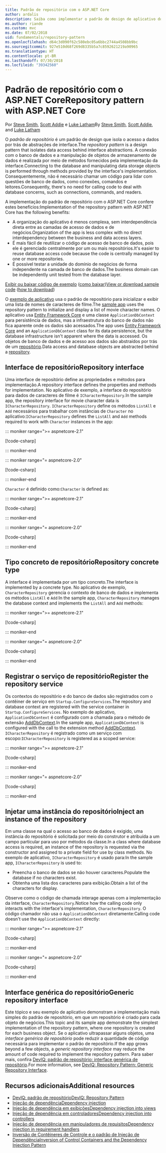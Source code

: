 ```yaml
---
title: Padrão de repositório com o ASP.NET Core
author: ardalis
description: Saiba como implementar o padrão de design de aplicativo do repositório em um aplicativo ASP.NET Core.
ms.author: riande
ms.custom: mvc
ms.date: 07/02/2018
uid: fundamentals/repository-pattern
ms.openlocfilehash: d64c3d090f62c580ebc05a6bbc2744a4508bb9bc
ms.sourcegitcommit: 927e510d68f269d8335b5a7c8592621219a90965
ms.translationtype: HT
ms.contentlocale: pt-BR
ms.lasthandoff: 07/30/2018
ms.locfileid: "39342560"
---
```

# <a name="repository-pattern-with-aspnet-core"></a><span data-ttu-id="ed44b-103">Padrão de repositório com o ASP.NET Core</span><span class="sxs-lookup"><span data-stu-id="ed44b-103">Repository pattern with ASP.NET Core</span></span>

<span data-ttu-id="ed44b-104">Por [Steve Smith](https://ardalis.com/), [Scott Addie](https://scottaddie.com) e [Luke Latham](https://github.com/guardrex)</span><span class="sxs-lookup"><span data-stu-id="ed44b-104">By [Steve Smith](https://ardalis.com/), [Scott Addie](https://scottaddie.com), and [Luke Latham](https://github.com/guardrex)</span></span>

<span data-ttu-id="ed44b-105">O *padrão de repositório* é um padrão de design que isola o acesso a dados por trás de abstrações de interface.</span><span class="sxs-lookup"><span data-stu-id="ed44b-105">The *repository pattern* is a design pattern that isolates data access behind interface abstractions.</span></span> <span data-ttu-id="ed44b-106">A conexão com o banco de dados e a manipulação de objetos de armazenamento de dados é realizada por meio de métodos fornecidos pela implementação da interface.</span><span class="sxs-lookup"><span data-stu-id="ed44b-106">Connecting to the database and manipulating data storage objects is performed through methods provided by the interface's implementation.</span></span> <span data-ttu-id="ed44b-107">Consequentemente, não é necessário chamar um código para lidar com questões de banco de dados, como conexões, comandos e leitores.</span><span class="sxs-lookup"><span data-stu-id="ed44b-107">Consequently, there's no need for calling code to deal with database concerns, such as connections, commands, and readers.</span></span>

<span data-ttu-id="ed44b-108">A implementação do padrão de repositório com o ASP.NET Core confere estes benefícios:</span><span class="sxs-lookup"><span data-stu-id="ed44b-108">Implementation of the repository pattern with ASP.NET Core has the following benefits:</span></span>

* <span data-ttu-id="ed44b-109">A organização do aplicativo é menos complexa, sem interdependência direta entre as camadas de acesso de dados e de negócios.</span><span class="sxs-lookup"><span data-stu-id="ed44b-109">Organization of the app is less complex with no direct interdependency between the business and data access layers.</span></span>
* <span data-ttu-id="ed44b-110">É mais fácil de reutilizar o código de acesso de banco de dados, pois ele é gerenciado centralmente por um ou mais repositórios.</span><span class="sxs-lookup"><span data-stu-id="ed44b-110">It's easier to reuse database access code because the code is centrally managed by one or more repositories.</span></span>
* <span data-ttu-id="ed44b-111">É possível testar a unidade do domínio de negócios de forma independente na camada de banco de dados.</span><span class="sxs-lookup"><span data-stu-id="ed44b-111">The business domain can be independently unit tested from the database layer.</span></span>

<span data-ttu-id="ed44b-112">[Exibir ou baixar código de exemplo](https://github.com/aspnet/Docs/tree/master/aspnetcore/fundamentals/repository-pattern/samples) ([como baixar](xref:tutorials/index#how-to-download-a-sample))</span><span class="sxs-lookup"><span data-stu-id="ed44b-112">[View or download sample code](https://github.com/aspnet/Docs/tree/master/aspnetcore/fundamentals/repository-pattern/samples) ([how to download](xref:tutorials/index#how-to-download-a-sample))</span></span>

<span data-ttu-id="ed44b-113">O [exemplo de aplicativo](https://github.com/aspnet/Docs/tree/master/aspnetcore/fundamentals/repository-pattern/samples) usa o padrão de repositório para inicializar e exibir uma lista de nomes de caracteres de filme.</span><span class="sxs-lookup"><span data-stu-id="ed44b-113">The [sample app](https://github.com/aspnet/Docs/tree/master/aspnetcore/fundamentals/repository-pattern/samples) uses the repository pattern to initialize and display a list of movie character names.</span></span> <span data-ttu-id="ed44b-114">O aplicativo usa [Entity Framework Core](/ef/core/) e uma classe `ApplicationDbContext` para persistência de dados, mas a infraestrutura do banco de dados não fica aparente onde os dados são acessados.</span><span class="sxs-lookup"><span data-stu-id="ed44b-114">The app uses [Entity Framework Core](/ef/core/) and an `ApplicationDbContext` class for its data persistence, but the database infrastructure isn't apparent where the data is accessed.</span></span> <span data-ttu-id="ed44b-115">Os objetos de banco de dados e de acesso aos dados são abstraídos por trás de um [repositório](https://martinfowler.com/eaaCatalog/repository.html).</span><span class="sxs-lookup"><span data-stu-id="ed44b-115">Data access and database objects are abstracted behind a [repository](https://martinfowler.com/eaaCatalog/repository.html).</span></span>

## <a name="repository-interface"></a><span data-ttu-id="ed44b-116">Interface de repositório</span><span class="sxs-lookup"><span data-stu-id="ed44b-116">Repository interface</span></span>

<span data-ttu-id="ed44b-117">Uma interface de repositório define as propriedades e métodos para implementação.</span><span class="sxs-lookup"><span data-stu-id="ed44b-117">A repository interface defines the properties and methods for implementation.</span></span> <span data-ttu-id="ed44b-118">No aplicativo de exemplo, a interface do repositório para dados de caracteres de filme é `ICharacterRepository`.</span><span class="sxs-lookup"><span data-stu-id="ed44b-118">In the sample app, the repository interface for movie character data is `ICharacterRepository`.</span></span> <span data-ttu-id="ed44b-119">`ICharacterRepository` define os métodos `ListAll` e `Add` necessários para trabalhar com instâncias de `Character` no aplicativo:</span><span class="sxs-lookup"><span data-stu-id="ed44b-119">`ICharacterRepository` defines the `ListAll` and `Add` methods required to work with `Character` instances in the app:</span></span>

::: moniker range=">= aspnetcore-2.1"

[!code-csharp[](repository-pattern/samples/2.x/RepositoryPatternSample/Interfaces/ICharacterRepository.cs?name=snippet1)]

::: moniker-end

::: moniker range="= aspnetcore-2.0"

[!code-csharp[](repository-pattern/samples/1.x/RepositoryPatternSample/Interfaces/ICharacterRepository.cs?name=snippet1)]

::: moniker-end

<span data-ttu-id="ed44b-120">`Character` é definido como:</span><span class="sxs-lookup"><span data-stu-id="ed44b-120">`Character` is defined as:</span></span>

::: moniker range=">= aspnetcore-2.1"

[!code-csharp[](repository-pattern/samples/2.x/RepositoryPatternSample/Models/Character.cs?name=snippet1)]

::: moniker-end

::: moniker range="= aspnetcore-2.0"

[!code-csharp[](repository-pattern/samples/1.x/RepositoryPatternSample/Models/Character.cs?name=snippet1)]

::: moniker-end

## <a name="repository-concrete-type"></a><span data-ttu-id="ed44b-121">Tipo concreto de repositório</span><span class="sxs-lookup"><span data-stu-id="ed44b-121">Repository concrete type</span></span>

<span data-ttu-id="ed44b-122">A interface é implementada por um tipo concreto.</span><span class="sxs-lookup"><span data-stu-id="ed44b-122">The interface is implemented by a concrete type.</span></span> <span data-ttu-id="ed44b-123">No aplicativo de exemplo, `CharacterRepository` gerencia o contexto de banco de dados e implementa os métodos `ListAll` e `Add`:</span><span class="sxs-lookup"><span data-stu-id="ed44b-123">In the sample app, `CharacterRepository` manages the database context and implements the `ListAll` and `Add` methods:</span></span>

::: moniker range=">= aspnetcore-2.1"

[!code-csharp[](repository-pattern/samples/2.x/RepositoryPatternSample/Models/CharacterRepository.cs?name=snippet1)]

::: moniker-end

::: moniker range="= aspnetcore-2.0"

[!code-csharp[](repository-pattern/samples/1.x/RepositoryPatternSample/Models/CharacterRepository.cs?name=snippet1)]

::: moniker-end

## <a name="register-the-repository-service"></a><span data-ttu-id="ed44b-124">Registrar o serviço de repositório</span><span class="sxs-lookup"><span data-stu-id="ed44b-124">Register the repository service</span></span>

<span data-ttu-id="ed44b-125">Os contextos do repositório e do banco de dados são registrados com o contêiner de serviço em `Startup.ConfigureServices`.</span><span class="sxs-lookup"><span data-stu-id="ed44b-125">The repository and database context are registered with the service container in `Startup.ConfigureServices`.</span></span> <span data-ttu-id="ed44b-126">No exemplo de aplicativo, `ApplicationDbContext` é configurado com a chamada para o método de extensão [AddDbContext](/dotnet/api/microsoft.extensions.dependencyinjection.entityframeworkservicecollectionextensions.adddbcontext).</span><span class="sxs-lookup"><span data-stu-id="ed44b-126">In the sample app, `ApplicationDbContext` is configured with the call to the extension method [AddDbContext](/dotnet/api/microsoft.extensions.dependencyinjection.entityframeworkservicecollectionextensions.adddbcontext).</span></span> <span data-ttu-id="ed44b-127">`ICharacterRepository` é registrado como um serviço com escopo:</span><span class="sxs-lookup"><span data-stu-id="ed44b-127">`ICharacterRepository` is registered as a scoped service:</span></span>

::: moniker range=">= aspnetcore-2.1"

[!code-csharp[](repository-pattern/samples/2.x/RepositoryPatternSample/Startup.cs?name=snippet1&highlight=4-6,18)]

::: moniker-end

::: moniker range="= aspnetcore-2.0"

[!code-csharp[](repository-pattern/samples/1.x/RepositoryPatternSample/Startup.cs?name=snippet1&highlight=4-6,12)]

::: moniker-end

## <a name="inject-an-instance-of-the-repository"></a><span data-ttu-id="ed44b-128">Injetar uma instância do repositório</span><span class="sxs-lookup"><span data-stu-id="ed44b-128">Inject an instance of the repository</span></span>

<span data-ttu-id="ed44b-129">Em uma classe na qual o acesso ao banco de dados é exigido, uma instância do repositório é solicitada por meio do construtor e atribuída a um campo particular para uso por métodos da classe.</span><span class="sxs-lookup"><span data-stu-id="ed44b-129">In a class where database access is required, an instance of the repository is requested via the constructor and assigned to a private field for use by class methods.</span></span> <span data-ttu-id="ed44b-130">No exemplo de aplicativo, `ICharacterRepository` é usado para:</span><span class="sxs-lookup"><span data-stu-id="ed44b-130">In the sample app, `ICharacterRepository` is used to:</span></span>

* <span data-ttu-id="ed44b-131">Preencha o banco de dados se não houver caracteres.</span><span class="sxs-lookup"><span data-stu-id="ed44b-131">Populate the database if no characters exist.</span></span>
* <span data-ttu-id="ed44b-132">Obtenha uma lista dos caracteres para exibição.</span><span class="sxs-lookup"><span data-stu-id="ed44b-132">Obtain a list of the characters for display.</span></span>

<span data-ttu-id="ed44b-133">Observe como o código de chamada interage apenas com a implementação da interface, `CharacterRepository`.</span><span class="sxs-lookup"><span data-stu-id="ed44b-133">Notice how the calling code only interacts with the interface's implementation, `CharacterRepository`.</span></span> <span data-ttu-id="ed44b-134">O código chamador não usa o `ApplicationDbContext` diretamente:</span><span class="sxs-lookup"><span data-stu-id="ed44b-134">Calling code doesn't use the `ApplicationDbContext` directly:</span></span>

::: moniker range=">= aspnetcore-2.1"

[!code-csharp[](repository-pattern/samples/2.x/RepositoryPatternSample/Pages/Index.cshtml.cs?name=snippet1)]

::: moniker-end

::: moniker range="= aspnetcore-2.0"

[!code-csharp[](repository-pattern/samples/1.x/RepositoryPatternSample/Controllers/HomeController.cs?name=snippet1)]

::: moniker-end

## <a name="generic-repository-interface"></a><span data-ttu-id="ed44b-135">Interface genérica do repositório</span><span class="sxs-lookup"><span data-stu-id="ed44b-135">Generic repository interface</span></span>

<span data-ttu-id="ed44b-136">Este tópico e seu exemplo de aplicativo demonstram a implementação mais simples do padrão de repositório, em que um repositório é criado para cada objeto de negócios.</span><span class="sxs-lookup"><span data-stu-id="ed44b-136">This topic and its sample app demonstrate the simplest implementation of the repository pattern, where one repository is created for each business object.</span></span> <span data-ttu-id="ed44b-137">Se o aplicativo ultrapassar alguns objetos, uma *interface genérica de repositório* pode reduzir a quantidade de código necessária para implementar o padrão de repositório.</span><span class="sxs-lookup"><span data-stu-id="ed44b-137">If the app grows beyond a few objects, a *generic repository interface* may reduce the amount of code required to implement the repository pattern.</span></span> <span data-ttu-id="ed44b-138">Para saber mais, confira [DevIQ: padrão de repositório: interface genérica de repositório](http://deviq.com/repository-pattern/).</span><span class="sxs-lookup"><span data-stu-id="ed44b-138">For more information, see [DevIQ: Repository Pattern: Generic Repository Interface](http://deviq.com/repository-pattern/).</span></span>

## <a name="additional-resources"></a><span data-ttu-id="ed44b-139">Recursos adicionais</span><span class="sxs-lookup"><span data-stu-id="ed44b-139">Additional resources</span></span>

* [<span data-ttu-id="ed44b-140">DevIQ: padrão de repositório</span><span class="sxs-lookup"><span data-stu-id="ed44b-140">DevIQ: Repository Pattern</span></span>](https://deviq.com/repository-pattern/)
* [<span data-ttu-id="ed44b-141">Injeção de dependência</span><span class="sxs-lookup"><span data-stu-id="ed44b-141">Dependency injection</span></span>](xref:fundamentals/dependency-injection)
* [<span data-ttu-id="ed44b-142">Injeção de dependência em exibições</span><span class="sxs-lookup"><span data-stu-id="ed44b-142">Dependency injection into views</span></span>](xref:mvc/views/dependency-injection)
* [<span data-ttu-id="ed44b-143">Injeção de dependência em controladores</span><span class="sxs-lookup"><span data-stu-id="ed44b-143">Dependency injection into controllers</span></span>](xref:mvc/controllers/dependency-injection)
* [<span data-ttu-id="ed44b-144">Injeção de dependência em manipuladores de requisitos</span><span class="sxs-lookup"><span data-stu-id="ed44b-144">Dependency injection in requirement handlers</span></span>](xref:security/authorization/dependencyinjection)
* [<span data-ttu-id="ed44b-145">Inversão de Contêineres de Controle e o padrão de Injeção de Dependência</span><span class="sxs-lookup"><span data-stu-id="ed44b-145">Inversion of Control Containers and the Dependency Injection Pattern</span></span>](https://www.martinfowler.com/articles/injection.html)
